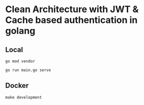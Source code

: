 # Clean Architecture with JWT & Cache based authentication in golang

## Local
```terminal
go mod vendor

go run main.go serve
```

## Docker
```terminal
make development
```